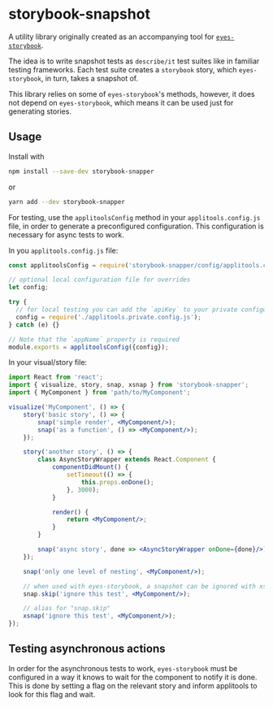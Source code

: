 # storybook-snapshot

A utility library originally created as an accompanying tool for [`eyes-storybook`](https://github.com/applitools/eyes-storybook).

The idea is to write snapshot tests as `describe/it` test suites like in familiar testing frameworks. Each test suite creates a `storybook` story, which `eyes-storybook`, in turn, takes a snapshot of.

This library relies on some of `eyes-storybook`'s methods, however, it does not depend on `eyes-storybook`, which means it can be used just for generating stories.

## Usage
Install with
```bash
npm install --save-dev storybook-snapper
```
or
```bash
yarn add --dev storybook-snapper
```

For testing, use the `applitoolsConfig` method in your `applitools.config.js` file, in order to generate a preconfigured configuration.
This configuration is necessary for async tests to work.

In you `applitools.config.js` file:
```js
const applitoolsConfig = require('storybook-snapper/config/applitools.config');

// optional local configuration file for overrides
let config;

try {
  // for local testing you can add the `apiKey` to your private configuration file
  config = require('./applitools.private.config.js');
} catch (e) {}

// Note that the `appName` property is required
module.exports = applitoolsConfig({config});
```

In your visual/story file:
```jsx harmony
import React from 'react';
import { visualize, story, snap, xsnap } from 'storybook-snapper';
import { MyComponent } from 'path/to/MyComponent';

visualize('MyComponent', () => {
    story('basic story', () => {
        snap('simple render', <MyComponent/>);
        snap('as a function', () => <MyComponent/>);
    });

    story('another story', () => {
        class AsyncStoryWrapper extends React.Component {
            componentDidMount() {
                setTimeout(() => {
                    this.props.onDone();
                }, 3000);
            }

            render() {
                return <MyComponent/>;
            }
        }

        snap('async story', done => <AsyncStoryWrapper onDone={done}/>);
    });

    snap('only one level of nesting', <MyComponent/>);

    // when used with eyes-storybook, a snapshot can be ignored with xsnap
    snap.skip('ignore this test', <MyComponent/>);

    // alias for "snap.skip"
    xsnap('ignore this test', <MyComponent/>);
});
```

## Testing asynchronous actions

In order for the asynchronous tests to work, `eyes-storybook` must be configured in a way it knows to wait for the component to notify it is done.
This is done by setting a flag on the relevant story and inform applitools to look for this flag and wait.

